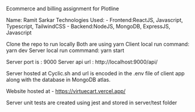Ecommerce and billing assignment for Plotline

Name: Ramit Sarkar
Technologies Used: - Frontend:ReactJS, Javascript, Typescript, TailwindCSS - Backend:NodeJS, MongoDB, ExpressJS, Javascript

Clone the repo to run locally
Both are using yarn
Client local run command: yarn dev
Server local run commmand: yarn start

Server port is : 9000
Server api url : http://localhost:9000/api/

Server hosted at Cyclic.sh and url is encoded in the .env file of client app along with the database in MongoDB atlas.

Website hosted at - https://virtuecart.vercel.app/

Server unit tests are created using jest and stored in server/test folder
